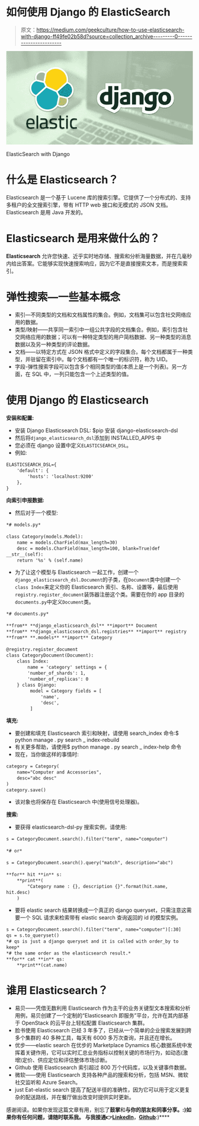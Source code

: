 # 如何使用 Django 的 ElasticSearch

> 原文：<https://medium.com/geekculture/how-to-use-elasticsearch-with-django-ff49fe02b58d?source=collection_archive---------0----------------------->

![](img/975cd8ad1a62243a1b0c1ff8d4998d28.png)

ElasticSearch with Django

# 什么是 Elasticsearch？

Elasticsearch 是一个基于 Lucene 库的搜索引擎。它提供了一个分布式的、支持多租户的全文搜索引擎，带有 HTTP web 接口和无模式的 JSON 文档。Elasticsearch 是用 Java 开发的。

# Elasticsearch 是用来做什么的？

**Elasticsearch** 允许您快速、近乎实时地存储、搜索和分析海量数据，并在几毫秒内给出答案。它能够实现快速搜索响应，因为它不是直接搜索文本，而是搜索索引。

# 弹性搜索—一些基本概念

*   索引—不同类型的文档和文档属性的集合。例如，文档集可以包含社交网络应用的数据。
*   类型/映射——共享同一索引中一组公共字段的文档集合。例如，索引包含社交网络应用的数据；可以有一种特定类型的用户简档数据、另一种类型的消息数据以及另一种类型的评论数据。
*   文档——以特定方式在 JSON 格式中定义的字段集合。每个文档都属于一种类型，并驻留在索引中。每个文档都有一个唯一的标识符，称为 UID。
*   字段-弹性搜索字段可以包含多个相同类型的值(本质上是一个列表)。另一方面，在 SQL 中，一列只能包含一个上述类型的值。

# 使用 Django 的 Elasticsearch

**安装和配置:**

*   安装 Django Elasticsearch DSL: $pip 安装 django-elasticsearch-dsl
*   然后将`django_elasticsearch_dsl`添加到 INSTALLED_APPS 中
*   您必须在 django 设置中定义`ELASTICSEARCH_DSL`。
*   例如:

```
ELASTICSEARCH_DSL={
    'default': {
        'hosts': 'localhost:9200'
    },
}
```

**向索引申报数据:**

*   然后对于一个模型:

```
*# models.py*

class Category(models.Model):
    name = models.CharField(max_length=30)
    desc = models.CharField(max_length=100, blank=True)def __str__(self):
    return '%s' % (self.name)
```

*   为了让这个模型与 Elasticsearch 一起工作，创建一个`django_elasticsearch_dsl.Document`的子类，在`Document`类中创建一个`class Index`来定义你的 Elasticsearch 索引、名称、设置等，最后使用`registry.register_document`装饰器注册这个类。需要在你的 app 目录的`documents.py`中定义`Document`类。

```
*# documents.py*

**from** **django_elasticsearch_dsl** **import** Document
**from** **django_elasticsearch_dsl.registries** **import** registry
**from** **.models** **import** Category

@registry.register_document
class CategoryDocument(Document):
    class Index:
        name = 'category' settings = {
        'number_of_shards': 1,
        'number_of_replicas': 0
    } class Django:
         model = Category fields = [
             'name',
             'desc',
         ]
```

**填充:**

*   要创建和填充 Elasticsearch 索引和映射，请使用 search_index 命令:$ python manage . py search _ index-rebuild
*   有关更多帮助，请使用$ python manage . py search _ index-help 命令
*   现在，当你做这样的事情时:

```
category = Category(
    name="Computer and Accessories",
    desc="abc desc"
)
category.save()
```

*   该对象也将保存在 Elasticsearch 中(使用信号处理器)。

**搜索:**

*   要获得 elasticsearch-dsl-py 搜索实例，请使用:

```
s = CategoryDocument.search().filter("term", name="computer")

*# or*

s = CategoryDocument.search().query("match", description="abc")

**for** hit **in** s:
    **print**(
        "Category name : {}, description {}".format(hit.name, hit.desc)
    )
```

*   要将 elastic search 结果转换成一个真正的 django queryset，只需注意这需要一个 SQL 请求来检索带有 elastic search 查询返回的 id 的模型实例。

```
s = CategoryDocument.search().filter("term", name="computer")[:30]
qs = s.to_queryset()
*# qs is just a django queryset and it is called with order_by to keep*
*# the same order as the elasticsearch result.*
**for** cat **in** qs:
    **print**(cat.name)
```

# 谁用 Elasticsearch？

*   易贝——凭借无数利用 Elasticsearch 作为主干的业务关键型文本搜索和分析用例，易贝创建了一个定制的“Elasticsearch 即服务”平台，允许在其内部基于 OpenStack 的云平台上轻松配置 Elasticsearch 集群。
*   脸书使用 Elasticsearch 已经 3 年多了，已经从一个简单的企业搜索发展到跨多个集群的 40 多种工具，每天有 6000 多万次查询，并且还在增长。
*   优步——elastic search 在优步的 Marketplace Dynamics 核心数据系统中发挥着关键作用，它可以实时汇总业务指标以控制关键的市场行为，如动态(激增)定价、供应定位和评估整体市场诊断。
*   Github 使用 Elasticsearch 索引超过 800 万个代码库，以及关键事件数据。
*   微软——使用 Elasticsearch 支持各种产品的搜索和分析，包括 MSN、微软社交监听和 Azure Search。
*   just Eat-elastic search 提高了配送半径的准确性，因为它可以用于定义更复杂的配送路线，并在餐厅做出改变时提供实时更新。

感谢阅读。如果你发现这篇文章有用，别忘了**鼓掌**和**与你的朋友和同事分享。:)如果你有任何问题，请随时联系我。
**与我接通👉**[**LinkedIn**](https://linkedin.com/in/hiteshmishra708)**，**[**Github**](https://github.com/hiteshmishra708)**:)****